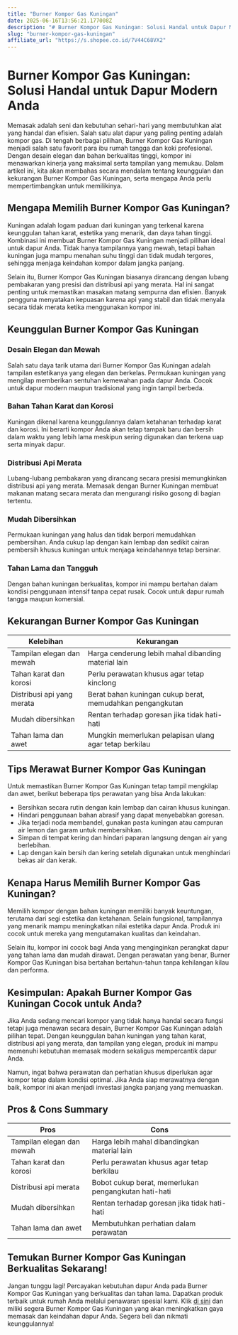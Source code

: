 ```yaml
---
title: "Burner Kompor Gas Kuningan"
date: 2025-06-16T13:56:21.177008Z
description: "# Burner Kompor Gas Kuningan: Solusi Handal untuk Dapur Modern Anda..."
slug: "burner-kompor-gas-kuningan"
affiliate_url: "https://s.shopee.co.id/7V44C68VX2"
---
```

# Burner Kompor Gas Kuningan: Solusi Handal untuk Dapur Modern Anda

Memasak adalah seni dan kebutuhan sehari-hari yang membutuhkan alat yang handal dan efisien. Salah satu alat dapur yang paling penting adalah kompor gas. Di tengah berbagai pilihan, Burner Kompor Gas Kuningan menjadi salah satu favorit para ibu rumah tangga dan koki profesional. Dengan desain elegan dan bahan berkualitas tinggi, kompor ini menawarkan kinerja yang maksimal serta tampilan yang memukau. Dalam artikel ini, kita akan membahas secara mendalam tentang keunggulan dan kekurangan Burner Kompor Gas Kuningan, serta mengapa Anda perlu mempertimbangkan untuk memilikinya.

## Mengapa Memilih Burner Kompor Gas Kuningan?

Kuningan adalah logam paduan dari kuningan yang terkenal karena keunggulan tahan karat, estetika yang menarik, dan daya tahan tinggi. Kombinasi ini membuat Burner Kompor Gas Kuningan menjadi pilihan ideal untuk dapur Anda. Tidak hanya tampilannya yang mewah, tetapi bahan kuningan juga mampu menahan suhu tinggi dan tidak mudah tergores, sehingga menjaga keindahan kompor dalam jangka panjang.

Selain itu, Burner Kompor Gas Kuningan biasanya dirancang dengan lubang pembakaran yang presisi dan distribusi api yang merata. Hal ini sangat penting untuk memastikan masakan matang sempurna dan efisien. Banyak pengguna menyatakan kepuasan karena api yang stabil dan tidak menyala secara tidak merata ketika menggunakan kompor ini.

## Keunggulan Burner Kompor Gas Kuningan

### Desain Elegan dan Mewah

Salah satu daya tarik utama dari Burner Kompor Gas Kuningan adalah tampilan estetikanya yang elegan dan berkelas. Permukaan kuningan yang mengilap memberikan sentuhan kemewahan pada dapur Anda. Cocok untuk dapur modern maupun tradisional yang ingin tampil berbeda.

### Bahan Tahan Karat dan Korosi

Kuningan dikenal karena keunggulannya dalam ketahanan terhadap karat dan korosi. Ini berarti kompor Anda akan tetap tampak baru dan bersih dalam waktu yang lebih lama meskipun sering digunakan dan terkena uap serta minyak dapur.

### Distribusi Api Merata

Lubang-lubang pembakaran yang dirancang secara presisi memungkinkan distribusi api yang merata. Memasak dengan Burner Kuningan membuat makanan matang secara merata dan mengurangi risiko gosong di bagian tertentu.

### Mudah Dibersihkan

Permukaan kuningan yang halus dan tidak berpori memudahkan pembersihan. Anda cukup lap dengan kain lembap dan sedikit cairan pembersih khusus kuningan untuk menjaga keindahannya tetap bersinar.

### Tahan Lama dan Tangguh

Dengan bahan kuningan berkualitas, kompor ini mampu bertahan dalam kondisi penggunaan intensif tanpa cepat rusak. Cocok untuk dapur rumah tangga maupun komersial.

## Kekurangan Burner Kompor Gas Kuningan

| Kelebihan | Kekurangan |
| --- | --- |
| Tampilan elegan dan mewah | Harga cenderung lebih mahal dibanding material lain |
| Tahan karat dan korosi | Perlu perawatan khusus agar tetap kinclong |
| Distribusi api yang merata | Berat bahan kuningan cukup berat, memudahkan pengangkutan |
| Mudah dibersihkan | Rentan terhadap goresan jika tidak hati-hati |
| Tahan lama dan awet | Mungkin memerlukan pelapisan ulang agar tetap berkilau |

## Tips Merawat Burner Kompor Gas Kuningan

Untuk memastikan Burner Kompor Gas Kuningan tetap tampil mengkilap dan awet, berikut beberapa tips perawatan yang bisa Anda lakukan:

- Bersihkan secara rutin dengan kain lembap dan cairan khusus kuningan.
- Hindari penggunaan bahan abrasif yang dapat menyebabkan goresan.
- Jika terjadi noda membandel, gunakan pasta kuningan atau campuran air lemon dan garam untuk membersihkan.
- Simpan di tempat kering dan hindari paparan langsung dengan air yang berlebihan.
- Lap dengan kain bersih dan kering setelah digunakan untuk menghindari bekas air dan kerak.

## Kenapa Harus Memilih Burner Kompor Gas Kuningan?

Memilih kompor dengan bahan kuningan memiliki banyak keuntungan, terutama dari segi estetika dan ketahanan. Selain fungsional, tampilannya yang menarik mampu meningkatkan nilai estetika dapur Anda. Produk ini cocok untuk mereka yang mengutamakan kualitas dan keindahan.

Selain itu, kompor ini cocok bagi Anda yang menginginkan perangkat dapur yang tahan lama dan mudah dirawat. Dengan perawatan yang benar, Burner Kompor Gas Kuningan bisa bertahan bertahun-tahun tanpa kehilangan kilau dan performa.

## Kesimpulan: Apakah Burner Kompor Gas Kuningan Cocok untuk Anda?

Jika Anda sedang mencari kompor yang tidak hanya handal secara fungsi tetapi juga menawan secara desain, Burner Kompor Gas Kuningan adalah pilihan tepat. Dengan keunggulan bahan kuningan yang tahan karat, distribusi api yang merata, dan tampilan yang elegan, produk ini mampu memenuhi kebutuhan memasak modern sekaligus mempercantik dapur Anda.

Namun, ingat bahwa perawatan dan perhatian khusus diperlukan agar kompor tetap dalam kondisi optimal. Jika Anda siap merawatnya dengan baik, kompor ini akan menjadi investasi jangka panjang yang memuaskan.

## Pros & Cons Summary

| **Pros** | **Cons** |
| --- | --- |
| Tampilan elegan dan mewah | Harga lebih mahal dibandingkan material lain |
| Tahan karat dan korosi | Perlu perawatan khusus agar tetap berkilau |
| Distribusi api merata | Bobot cukup berat, memerlukan pengangkutan hati-hati |
| Mudah dibersihkan | Rentan terhadap goresan jika tidak hati-hati |
| Tahan lama dan awet | Membutuhkan perhatian dalam perawatan |

## Temukan Burner Kompor Gas Kuningan Berkualitas Sekarang!

Jangan tunggu lagi! Percayakan kebutuhan dapur Anda pada Burner Kompor Gas Kuningan yang berkualitas dan tahan lama. Dapatkan produk terbaik untuk rumah Anda melalui penawaran spesial kami. Klik [di sini](https://s.shopee.co.id/7V44C68VX2) dan miliki segera Burner Kompor Gas Kuningan yang akan meningkatkan gaya memasak dan keindahan dapur Anda. Segera beli dan nikmati keunggulannya!